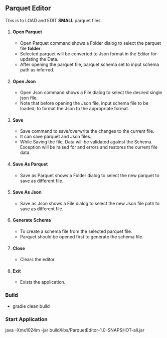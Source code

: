 ## Parquet Editor

This is to LOAD and EDIT **SMALL** parquet files.

1. #### Open Parquet
    * Open Parquet command shows a Folder dialog to select the parquet file **folder**.
    * Selected parquet will be converted to Json format in the Editor for updating the Data.
    * After opening the parquet file, parquet schema set to input schema path as inferred.

2. #### Open Json
    * Open Json command shows a File dialog to select the desired single json file. 
    * Note that before opening the Json file, input schema file to be loaded, to format the Json to the appropriate format.

3. #### Save
    * Save command to save/overwrite the changes to the current file.
    * It can save parquet and Json files.
    * While Saving the file, Data will be validated against the Schema. Exception will be raised for and errors and restores the current file data.

4. #### Save As Parquet
    * Save as Parquet shows a Folder dialog to select the new parquet to save as different file.

5. #### Save As Json
    * Save as Json shows a File dialog to select the new Json file path to save as different file. 

6. #### Generate Schema
    * To create a schema file from the selected parquet file. 
    * Parquet should be opened first to generate the schema file.

7. #### Close
    * Clears the editor.

8. #### Exit
    * Exists the application.

### Build
* gradle clean build

### Start Application
java -Xmx1024m -jar build/libs/ParquetEditor-1.0-SNAPSHOT-all.jar